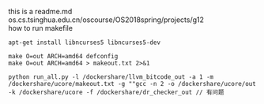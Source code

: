 this is a readme.md  
os.cs.tsinghua.edu.cn/oscourse/OS2018spring/projects/g12  
how to run makefile  

```shell
apt-get install libncurses5 libncurses5-dev

make O=out ARCH=amd64 defconfig  
make O=out ARCH=amd64 > makeout.txt 2>&1

python run_all.py -l /dockershare/llvm_bitcode_out -a 1 -m /dockershare/ucore/makeout.txt -g ""gcc -n 2 -o /dockershare/ucore/out -k /dockershare/ucore -f /dockershare/dr_checker_out // 有问题

```
